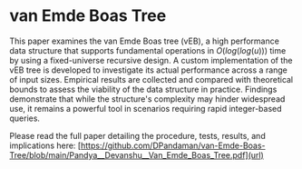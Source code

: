 # van Emde Boas Tree

This paper examines the van Emde Boas tree (vEB), a high performance data structure that supports fundamental operations in $O(log(log(u)))$ time by using a fixed-universe recursive design. A custom implementation of the vEB tree is developed to investigate its actual performance across a range of input sizes. Empirical results are collected and compared with theoretical bounds to assess the viability of the data structure in practice. Findings demonstrate that while the structure's complexity may hinder widespread use, it remains a powerful tool in scenarios requiring rapid integer-based queries.

Please read the full paper detailing the procedure, tests, results, and implications here: [https://github.com/DPandaman/van-Emde-Boas-Tree/blob/main/Pandya__Devanshu__Van_Emde_Boas_Tree.pdf](url)
